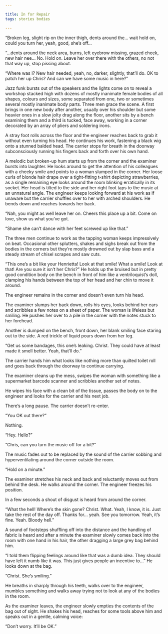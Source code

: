 ```yaml
---

title: In for Repair
tags: stories bodies

---
```


“Broken leg, slight rip on the inner thigh, dents around the… wait hold on, could you turn her, yeah, good, she’s off…

“…dents around the neck area, burns, left eyebrow missing, grazed cheek, new hair nee… No. Hold on. Leave her over there with the others, no not that way up, stop pissing about.

“Where was I? New hair needed, yeah, no, darker, slightly, that’ll do. OK to patch her up Chris? And can we have some music in here?”

Jazz funk bursts out of the speakers and the lights come on to reveal a workshop stacked high with dozens of mostly inanimate female bodies of all shapes, colours and sizes, some separated from one, two or sometimes several mostly inanimate body parts. Three men grace the scene. A first brings in one new body after another, usually over his shoulder but some heavier ones in a slow jolty drag along the floor, another sits by a bench examining them and a third is tucked, face away, working in a corner decorated by an array of pliers and soldering irons.

A stray foot rolls across the floor and the engineer reaches back to grab it without even turning his head. He continues his work, fastening a black wig onto a stunned balded head. The carrier stops for breath in the doorway subconsciously running his fingers back and forth over his own hand.

A melodic but broken-up hum starts up from the corner and the examiner bursts into laughter. He looks around to get the attention of his colleagues with a cheeky smile and points to a woman slumped in the corner. Her loose curls of blonde hair drape over a tight-fitting t-shirt depicting strawberries, as a single remaining eye looks around the room blinking erratically in its socket. Her head is tilted to the side and her right foot taps to the music at an unnatural angle. The engineer keeps looking forward at his work as if unaware but the carrier shuffles over to her with arched shoulders. He bends down and reaches towards her back.

“Nah, you might as well leave her on. Cheers this place up a bit. Come on love, show us what you’ve got.

“Shame she can’t dance with her feet screwed up like that.”

The three men continue to work as the tapping woman keeps impressively on beat. Occasional other splutters, shakes and sighs break out from the bodies in the corners but they’re mostly drowned out by slap bass and a steady stream of chisel scrapes and saw cuts.

“This one’s a bit like your Henrietta! Look at that smile! What a smile! Look at that! Are you sure it isn’t her Chris?”
He holds up the bruised but in pretty good condition body on the bench in front of him like a ventriloquist’s doll, clamping his hands between the top of her head and her chin to move it around.

The engineer remains in the corner and doesn’t even turn his head.

The examiner slumps her back down, rolls his eyes, looks behind her ears and scribbles a few notes on a sheet of paper. The woman is lifeless but smiling. He pushes her over to a pile in the corner with the notes stuck to her forehead.

Another is dumped on the bench, front down, her blank smiling face staring out to the side. A red trickle of liquid pours down from her leg.

 “Get us some bandages, this one’s leaking. Christ. They could have at least made it smell better. Yeah, that’ll do.”

The carrier hands him what looks like nothing more than quilted toilet roll and goes back through the doorway to continue carrying.

The examiner cleans up the mess, swipes the woman with something like a supermarket barcode scanner and scribbles another set of notes.

He wipes his face with a clean bit of the tissue, passes the body on to the engineer and looks for the carrier and his next job.

There’s a long pause. The carrier doesn’t re-enter.

“You OK out there?”

Nothing.

“Hey. Hello?”

“Chris, can you turn the music off for a bit?”

The music fades out to be replaced by the sound of the carrier sobbing and hyperventilating around the corner outside the room.

“Hold on a minute.”

The examiner stretches his neck and back and reluctantly moves out from behind the desk. He walks around the corner. The engineer freezes his position.

In a few seconds a shout of disgust is heard from around the corner.

“What the hell! Where’s the skin gone? Christ. What. Yeah, I know, it is. Just take the rest of the day off. Thanks for… yeah. See you tomorrow. Yeah, it’s fine. Yeah. Bloody hell.”

A sound of footsteps shuffling off into the distance and the handling of fabric is heard and after a minute the examiner slowly comes back into the room with one hand in his hair, the other dragging a large grey bag behind him.

“I told them flipping feelings around like that was a dumb idea. They should have left it numb like it was. This just gives people an incentive to…”
He looks down at the bag.

“Christ. She’s smiling.”

He breaths in sharply through his teeth, walks over to the engineer, mumbles something and walks away trying not to look at any of the bodies in the room.

As the examiner leaves, the engineer slowly empties the contents of the bag out of sight. He shakes his head, reaches for some tools above him and speaks out in a gentle, calming voice:

“Don’t worry. It’ll be OK.”
